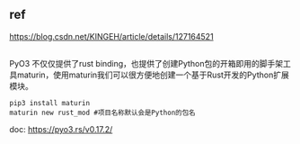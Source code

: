 ## ref

https://blog.csdn.net/KINGEH/article/details/127164521

## 

PyO3 不仅仅提供了rust binding，也提供了创建Python包的开箱即用的脚手架工具maturin，使用maturin我们可以很方便地创建一个基于Rust开发的Python扩展模块。

```
pip3 install maturin
maturin new rust_mod #项目名称默认会是Python的包名
```

doc: https://pyo3.rs/v0.17.2/

